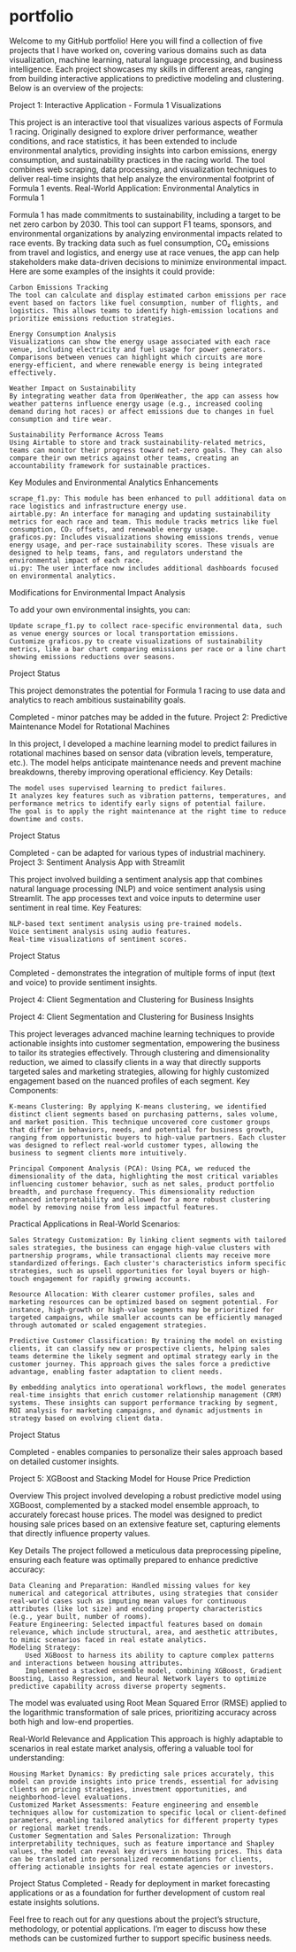 # portfolio

Welcome to my GitHub portfolio! Here you will find a collection of five projects that I have worked on, covering various domains such as data visualization, machine learning, natural language processing, and business intelligence. Each project showcases my skills in different areas, ranging from building interactive applications to predictive modeling and clustering. Below is an overview of the projects:

Project 1: Interactive Application - Formula 1 Visualizations

This project is an interactive tool that visualizes various aspects of Formula 1 racing. Originally designed to explore driver performance, weather conditions, and race statistics, it has been extended to include environmental analytics, providing insights into carbon emissions, energy consumption, and sustainability practices in the racing world. The tool combines web scraping, data processing, and visualization techniques to deliver real-time insights that help analyze the environmental footprint of Formula 1 events.
Real-World Application: Environmental Analytics in Formula 1

Formula 1 has made commitments to sustainability, including a target to be net zero carbon by 2030. This tool can support F1 teams, sponsors, and environmental organizations by analyzing environmental impacts related to race events. By tracking data such as fuel consumption, CO₂ emissions from travel and logistics, and energy use at race venues, the app can help stakeholders make data-driven decisions to minimize environmental impact. Here are some examples of the insights it could provide:

    Carbon Emissions Tracking
    The tool can calculate and display estimated carbon emissions per race event based on factors like fuel consumption, number of flights, and logistics. This allows teams to identify high-emission locations and prioritize emissions reduction strategies.

    Energy Consumption Analysis
    Visualizations can show the energy usage associated with each race venue, including electricity and fuel usage for power generators. Comparisons between venues can highlight which circuits are more energy-efficient, and where renewable energy is being integrated effectively.

    Weather Impact on Sustainability
    By integrating weather data from OpenWeather, the app can assess how weather patterns influence energy usage (e.g., increased cooling demand during hot races) or affect emissions due to changes in fuel consumption and tire wear.

    Sustainability Performance Across Teams
    Using Airtable to store and track sustainability-related metrics, teams can monitor their progress toward net-zero goals. They can also compare their own metrics against other teams, creating an accountability framework for sustainable practices.

Key Modules and Environmental Analytics Enhancements

    scrape_f1.py: This module has been enhanced to pull additional data on race logistics and infrastructure energy use.
    airtable.py: An interface for managing and updating sustainability metrics for each race and team. This module tracks metrics like fuel consumption, CO₂ offsets, and renewable energy usage.
    graficos.py: Includes visualizations showing emissions trends, venue energy usage, and per-race sustainability scores. These visuals are designed to help teams, fans, and regulators understand the environmental impact of each race.
    ui.py: The user interface now includes additional dashboards focused on environmental analytics.

Modifications for Environmental Impact Analysis

To add your own environmental insights, you can:

    Update scrape_f1.py to collect race-specific environmental data, such as venue energy sources or local transportation emissions.
    Customize graficos.py to create visualizations of sustainability metrics, like a bar chart comparing emissions per race or a line chart showing emissions reductions over seasons.

Project Status

This project demonstrates the potential for Formula 1 racing to use data and analytics to reach ambitious sustainability goals.

Completed - minor patches may be added in the future.
Project 2: Predictive Maintenance Model for Rotational Machines

In this project, I developed a machine learning model to predict failures in rotational machines based on sensor data (vibration levels, temperature, etc.). The model helps anticipate maintenance needs and prevent machine breakdowns, thereby improving operational efficiency.
Key Details:

    The model uses supervised learning to predict failures.
    It analyzes key features such as vibration patterns, temperatures, and performance metrics to identify early signs of potential failure.
    The goal is to apply the right maintenance at the right time to reduce downtime and costs.

Project Status

Completed - can be adapted for various types of industrial machinery.
Project 3: Sentiment Analysis App with Streamlit

This project involved building a sentiment analysis app that combines natural language processing (NLP) and voice sentiment analysis using Streamlit. The app processes text and voice inputs to determine user sentiment in real time.
Key Features:

    NLP-based text sentiment analysis using pre-trained models.
    Voice sentiment analysis using audio features.
    Real-time visualizations of sentiment scores.

Project Status

Completed - demonstrates the integration of multiple forms of input (text and voice) to provide sentiment insights.

Project 4: Client Segmentation and Clustering for Business Insights

Project 4: Client Segmentation and Clustering for Business Insights

This project leverages advanced machine learning techniques to provide actionable insights into customer segmentation, empowering the business to tailor its strategies effectively. Through clustering and dimensionality reduction, we aimed to classify clients in a way that directly supports targeted sales and marketing strategies, allowing for highly customized engagement based on the nuanced profiles of each segment.
Key Components:

    K-means Clustering: By applying K-means clustering, we identified distinct client segments based on purchasing patterns, sales volume, and market position. This technique uncovered core customer groups that differ in behaviors, needs, and potential for business growth, ranging from opportunistic buyers to high-value partners. Each cluster was designed to reflect real-world customer types, allowing the business to segment clients more intuitively.

    Principal Component Analysis (PCA): Using PCA, we reduced the dimensionality of the data, highlighting the most critical variables influencing customer behavior, such as net sales, product portfolio breadth, and purchase frequency. This dimensionality reduction enhanced interpretability and allowed for a more robust clustering model by removing noise from less impactful features.

Practical Applications in Real-World Scenarios:

    Sales Strategy Customization: By linking client segments with tailored sales strategies, the business can engage high-value clusters with partnership programs, while transactional clients may receive more standardized offerings. Each cluster's characteristics inform specific strategies, such as upsell opportunities for loyal buyers or high-touch engagement for rapidly growing accounts.

    Resource Allocation: With clearer customer profiles, sales and marketing resources can be optimized based on segment potential. For instance, high-growth or high-value segments may be prioritized for targeted campaigns, while smaller accounts can be efficiently managed through automated or scaled engagement strategies.

    Predictive Customer Classification: By training the model on existing clients, it can classify new or prospective clients, helping sales teams determine the likely segment and optimal strategy early in the customer journey. This approach gives the sales force a predictive advantage, enabling faster adaptation to client needs.

    By embedding analytics into operational workflows, the model generates real-time insights that enrich customer relationship management (CRM) systems. These insights can support performance tracking by segment, ROI analysis for marketing campaigns, and dynamic adjustments in strategy based on evolving client data.

Project Status

Completed - enables companies to personalize their sales approach based on detailed customer insights.

Project 5: XGBoost and Stacking Model for House Price Prediction

Overview
This project involved developing a robust predictive model using XGBoost, complemented by a stacked model ensemble approach, to accurately forecast house prices. The model was designed to predict housing sale prices based on an extensive feature set, capturing elements that directly influence property values.

Key Details
The project followed a meticulous data preprocessing pipeline, ensuring each feature was optimally prepared to enhance predictive accuracy:

    Data Cleaning and Preparation: Handled missing values for key numerical and categorical attributes, using strategies that consider real-world cases such as imputing mean values for continuous attributes (like lot size) and encoding property characteristics (e.g., year built, number of rooms).
    Feature Engineering: Selected impactful features based on domain relevance, which include structural, area, and aesthetic attributes, to mimic scenarios faced in real estate analytics.
    Modeling Strategy:
        Used XGBoost to harness its ability to capture complex patterns and interactions between housing attributes.
        Implemented a stacked ensemble model, combining XGBoost, Gradient Boosting, Lasso Regression, and Neural Network layers to optimize predictive capability across diverse property segments.

The model was evaluated using Root Mean Squared Error (RMSE) applied to the logarithmic transformation of sale prices, prioritizing accuracy across both high and low-end properties.

Real-World Relevance and Application
This approach is highly adaptable to scenarios in real estate market analysis, offering a valuable tool for understanding:

    Housing Market Dynamics: By predicting sale prices accurately, this model can provide insights into price trends, essential for advising clients on pricing strategies, investment opportunities, and neighborhood-level evaluations.
    Customized Market Assessments: Feature engineering and ensemble techniques allow for customization to specific local or client-defined parameters, enabling tailored analytics for different property types or regional market trends.
    Customer Segmentation and Sales Personalization: Through interpretability techniques, such as feature importance and Shapley values, the model can reveal key drivers in housing prices. This data can be translated into personalized recommendations for clients, offering actionable insights for real estate agencies or investors.

Project Status
Completed - Ready for deployment in market forecasting applications or as a foundation for further development of custom real estate insights solutions.

Feel free to reach out for any questions about the project’s structure, methodology, or potential applications. I’m eager to discuss how these methods can be customized further to support specific business needs.
